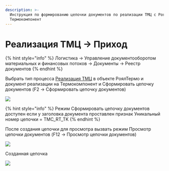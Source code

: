 ```yaml
---
description: >-
  Инструкция по формированию цепочки документов по реализации ТМЦ с РоялТермо на
  Термокомпонент
---
```


# Реализация ТМЦ -> Приход

{% hint style="info" %}
Логистика → Управление документооборотом материальных и финансовых потоков → Документы → Реестр документов
{% endhint %}

Выбрать тип процесса [Реализация ТМЦ](../../../realizaciya/realizaciya-tmc.md) в объекте РоялТермо и документ реализации на Термокомпонент и Сформировать цепочку документов (F2 -> Сформировать цепочку документов)

![](<../../../../.gitbook/assets/image (554).png>)

{% hint style="info" %}
Режим Сформировать цепочку документов доступен если у заголовка документа проставлен признак Уникальный номер цепочки = TMC\_RT\_TK
{% endhint %}

После создания цепочки для просмотра вызвать режим Просмотр цепочки документов (F12 -> Просмотр цепочки документов)

![](<../../../../.gitbook/assets/image (193).png>)

Созданная цепочка

![](<../../../../.gitbook/assets/image (701).png>)
